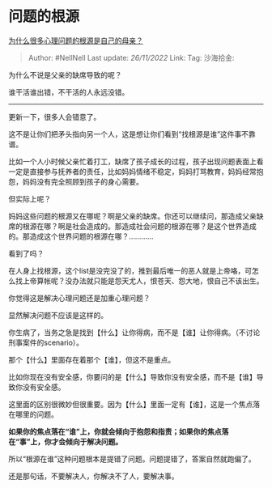 # 问题的根源
[为什么很多心理问题的根源是自己的母亲？](https://www.zhihu.com/question/441630823/answer/2773536102)

> Author: #NellNell
> Last update: *26/11/2022*
> Link:
> Tag:
> 沙海拾金:

为什么不说是父亲的缺席导致的呢？

谁干活谁出错，不干活的人永远没错。

---

更新一下，很多人会错意了。

这不是让你们把矛头指向另一个人，这是想让你们看到“找根源是谁”这件事不靠谱。

比如一个人小时候父亲忙着打工，缺席了孩子成长的过程，孩子出现问题表面上看一定是直接参与抚养者的责任，比如妈妈情绪不稳定，妈妈打骂教育，妈妈经常抱怨，妈妈没有完全照顾到孩子的身心需要。

但实际上呢？

妈妈这些问题的根源又在哪呢？啊是父亲的缺席。你还可以继续问，那造成父亲缺席的根源在哪？啊是社会造成的。那造成社会问题的根源在哪？是这个世界造成的。那造成这个世界问题的根源在哪？…………

看到了吗？

在人身上找根源，这个list是没完没了的，推到最后唯一的恶人就是上帝咯，可怎么找上帝算帐呢？没办法就只能是怨天尤人，恨苍天、怨大地，恨自己不该出生。

你觉得这是解决心理问题还是加重心理问题？

显然解决问题不应该是这样的。

你生病了，当务之急是找到【什么】让你得病，而不是【谁】让你得病。（不讨论刑事案件的scenario）。

那个【什么】里面存在着那个【谁】，但这不是重点。

比如你现在没有安全感，你要问的是【什么】导致你没有安全感，而不是【谁】导致你没有安全感。

这里面的区别很微妙但很重要。因为【什么】里面一定有【谁】，这是一个焦点落在哪里的问题。

**如果你的焦点落在“谁”上，你就会倾向于抱怨和指责；如果你的焦点落在“事”上，你才会倾向于解决问题。**

所以“根源在谁”这种问题根本是提错了问题。问题提错了，答案自然就跑偏了。

还是那句话，不要解决人，你解决不了人，要解决事。
